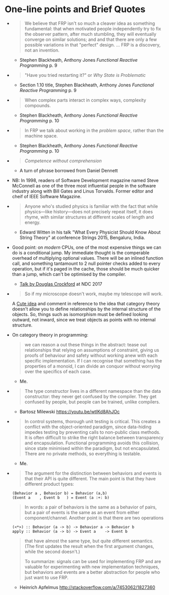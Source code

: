 # One-line points and Brief Quotes

* > We believe that FRP isn't so much a cleaver idea as something fundamental: that when motivated people independently try to fix the observer pattern, after much stumbling, they will eventually converge on similar solutions; and and that there are only a few possible variations in that "perfect" design. … FRP is a discovery, not an invention.

    - Stephen Blackheath, Anthony Jones *Functional Reactive Programming* p. 9


* > "Have you tried restarting it?" or *Why State is Problematic*

    - Section 1.10 title, Stephen Blackheath, Anthony Jones *Functional Reactive Programming* p. 9


* > When complex parts interact in complex ways, complexity compounds.

    - Stephen Blackheath, Anthony Jones *Functional Reactive Programming* p. 10


* > In FRP we talk about working in the *problem space*, rather than the machine space.

    - Stephen Blackheath, Anthony Jones *Functional Reactive Programming* p. 10


* > *Competence without comprehension*

    - A turn of phrase borrowed from Daniel Dennett


* NB: In 1998, readers of Software Development magazine named Steve McConnell as one of the three most influential people in the software industry along with Bill Gates and Linus Torvalds. Former editor and cheif of IEEE Software Magazine.


* > Anyone who's studied physics is familiar with the fact that while physics—like history—does not precisely repeat itself, it does rhyme, with similar structures at different scales of length and energy.
    - Edward Witten in his talk "What Every Physicist Should Know About String Theory" at conference Strings 2015, Bengaluru, India.

* Good point: on _modern_ CPUs, one of the most expensive things we can do is a conditional jump. My immediate thought is the comperable overhead of multiplying optional values. There will be an inlined function call, and something tantamount to 2 null pointer checks added to every operation, but if it's paged in the cache, those should be much quicker than a jump, which can't be optimised by the compiler.
    - [Talk by Douglas Crockford](https://youtu.be/99Zacm7SsWQ?t=44m42s) at NDC 2017


* > So if my microscope doesn't work, maybe my telescope will work.

  A [Cute idea](https://youtu.be/O2lZkr-aAqk?t=36m) and comment in reference to the idea that category theory doesn't allow you to define relationships by the internal structure of the objects. So, things such as isomorphism must be defined looking outward, not inward, since we treat objects as points with no internal structure.


* On category theory in programming:
  > we can reason a out these things in the abstract: tease out relationships that relying on assumptions of constraint, giving us proofs of behaviour and safety without working anew with each specific implementation. If I can recognise that something has the properties of a monoid, I can divide an conquor without worrying over the specifics of each case.

    - Me.


* > The type constructor lives in a different namespace than the data constructor: they never get confused by the compiler. They get confused by people, but people can be trained, unlike compilers.

  - Bartosz Milewski https://youtu.be/wtIKd8AhJOc


* > In control systems, thorough unit testing is critical. This creates a conflict with the object-oriented paradigm, since data-hiding impedes testing by preventing calls to non-public class methods. It is often difficult to strike the right balance between transparency and encapsulation. Functional programming avoids this collision, since state minimised within the paradigm, but not encapsulated. There are no private methods, so everything is testable.

  - Me.



* >  The argument for the distinction between behaviors and events is that their API is quite different. The main point is that they have different product types:
  >
  ```
  (Behavior a , Behavior b) = Behavior (a,b)
  (Event a    , Event b   ) = Event (a :+: b)
  ```
  >  In words: a pair of behaviors is the same as a behavior of pairs, but a pair of events is the same as an event from either component/channel. Another point is that there are two operations
  >
  >
  ```
  (<*>) :: Behavior (a -> b) -> Behavior a -> Behavior b
  apply :: Behavior (a -> b) -> Event a    -> Event b
  ```
  > that have almost the same type, but quite different semantics. (The first updates the result when the first argument changes, while the second doesn't.)
  >
  >  To summarize: signals can be used for implementing FRP and are valuable for experimenting with new implementation techniques, but behaviors and events are a better abstraction for people who just want to use FRP.

  - Heinrich Apfelmus http://stackoverflow.com/a/7453062/1827360
